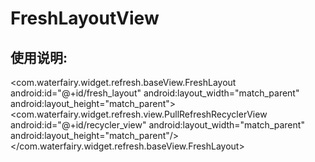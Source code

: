 # FreshLayoutView 
## 使用说明:
<com.waterfairy.widget.refresh.baseView.FreshLayout
        android:id="@+id/fresh_layout"
        android:layout_width="match_parent"
        android:layout_height="match_parent"> 
        <com.waterfairy.widget.refresh.view.PullRefreshRecyclerView
            android:id="@+id/recycler_view"
            android:layout_width="match_parent"
            android:layout_height="match_parent"/> 
    </com.waterfairy.widget.refresh.baseView.FreshLayout>
